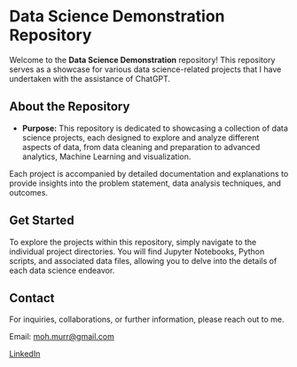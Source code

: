 # Data Science Demonstration Repository

Welcome to the **Data Science Demonstration** repository! This repository serves as a showcase for various data science-related projects that I have undertaken with the assistance of ChatGPT.

## About the Repository

- **Purpose:** This repository is dedicated to showcasing a collection of data science projects, each designed to explore and analyze different aspects of data, from data cleaning and preparation to advanced analytics, Machine Learning and visualization.

Each project is accompanied by detailed documentation and explanations to provide insights into the problem statement, data analysis techniques, and outcomes.


## Get Started

To explore the projects within this repository, simply navigate to the individual project directories. You will find Jupyter Notebooks, Python scripts, and associated data files, allowing you to delve into the details of each data science endeavor.

## Contact

For inquiries, collaborations, or further information, please reach out to me.

Email: moh.murr@gmail.com

[LinkedIn](https://www.linkedin.com/in/muhammed-moharrami/)


